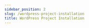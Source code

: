 ```yaml
---
sidebar_position: 2
slug: /wordpress-project-installation
title: WordPress Project Installation
---
```

